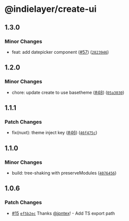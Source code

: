 # @indielayer/create-ui

## 1.3.0

### Minor Changes

- feat: add datepicker component ([#57](https://github.com/indielayer/ui/pull/57)) ([`2823946`](https://github.com/indielayer/ui/commit/28239462fa59e701328e666705cb414bc24a7b6f))

## 1.2.0

### Minor Changes

- chore: update create to use basetheme ([#48](https://github.com/indielayer/ui/pull/48)) ([`05a3030`](https://github.com/indielayer/ui/commit/05a30304d968d58d0c95d13e903a5db827d8caec))

## 1.1.1

### Patch Changes

- fix(nuxt): theme inject key ([#46](https://github.com/indielayer/ui/pull/46)) ([`46f475c`](https://github.com/indielayer/ui/commit/46f475c7fcbce774d3ed2d7746fded55e0b5bc8d))

## 1.1.0

### Minor Changes

- build: tree-shaking with preserveModules ([`4076456`](https://github.com/indielayer/ui/commit/4076456146733972f028defd6bdb801cbfe8f7b8))

## 1.0.6

### Patch Changes

- [#15](https://github.com/indielayer/ui/pull/15) [`ef5b2ec`](https://github.com/indielayer/ui/commit/ef5b2ecd9d3eebcd180a7ff32057bfeffce8a184) Thanks [@jpntex](https://github.com/jpntex)! - Add TS export path

